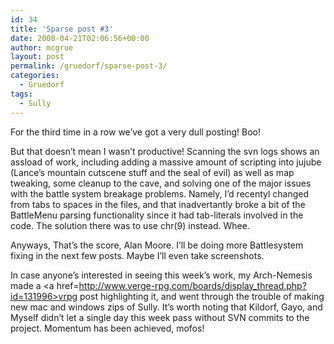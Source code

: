 ```yaml
---
id: 34
title: 'Sparse post #3'
date: 2008-04-21T02:06:56+00:00
author: mcgrue
layout: post
permalink: /gruedorf/sparse-post-3/
categories:
  - Gruedorf
tags:
  - Sully
---
```

For the third time in a row we&#8217;ve got a very dull posting! Boo!

But that doesn&#8217;t mean I wasn&#8217;t productive! Scanning the svn logs shows an assload of work, including adding a massive amount of scripting into jujube (Lance&#8217;s mountain cutscene stuff and the seal of evil) as well as map tweaking, some cleanup to the cave, and solving one of the major issues with the battle system breakage problems. Namely, I&#8217;d recentyl changed from tabs to spaces in the files, and that inadvertantly broke a bit of the BattleMenu parsing functionality since it had tab-literals involved in the code. The solution there was to use chr(9) instead. Whee.

Anyways, That&#8217;s the score, Alan Moore. I&#8217;ll be doing more Battlesystem fixing in the next few posts. Maybe I&#8217;ll even take screenshots.

In case anyone&#8217;s interested in seeing this week&#8217;s work, my Arch-Nemesis made a <a href=http://www.verge-rpg.com/boards/display_thread.php?id=131996>vrpg post</a> highlighting it, and went through the trouble of making new mac and windows zips of Sully. It&#8217;s worth noting that Kildorf, Gayo, and Myself didn&#8217;t let a single day this week pass without SVN commits to the project. Momentum has been achieved, mofos!
